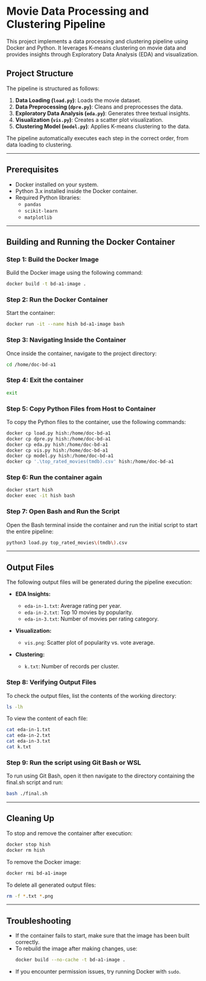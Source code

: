# Movie Data Processing and Clustering Pipeline

This project implements a data processing and clustering pipeline using Docker and Python. It leverages K-means clustering on movie data and provides insights through Exploratory Data Analysis (EDA) and visualization.

## Project Structure

The pipeline is structured as follows:

1. **Data Loading (`load.py`)**: Loads the movie dataset.
2. **Data Preprocessing (`dpre.py`)**: Cleans and preprocesses the data.
3. **Exploratory Data Analysis (`eda.py`)**: Generates three textual insights.
4. **Visualization (`vis.py`)**: Creates a scatter plot visualization.
5. **Clustering Model (`model.py`)**: Applies K-means clustering to the data.

The pipeline automatically executes each step in the correct order, from data loading to clustering.

---

## Prerequisites

- Docker installed on your system.
- Python 3.x installed inside the Docker container.
- Required Python libraries:
  - `pandas`
  - `scikit-learn`
  - `matplotlib`

---

## Building and Running the Docker Container

### Step 1: Build the Docker Image

Build the Docker image using the following command:

```bash
docker build -t bd-a1-image .
```

### Step 2: Run the Docker Container

Start the container:

```bash
docker run -it --name hish bd-a1-image bash
```

### Step 3: Navigating Inside the Container

Once inside the container, navigate to the project directory:

```bash
cd /home/doc-bd-a1
```

### Step 4: Exit the container

```bash
exit
```

### Step 5: Copy Python Files from Host to Container

To copy the Python files to the container, use the following commands:

```bash
docker cp load.py hish:/home/doc-bd-a1
docker cp dpre.py hish:/home/doc-bd-a1
docker cp eda.py hish:/home/doc-bd-a1
docker cp vis.py hish:/home/doc-bd-a1
docker cp model.py hish:/home/doc-bd-a1
docker cp '.\top_rated_movies(tmdb).csv' hish:/home/doc-bd-a1
```

### Step 6: Run the container again

```bash
docker start hish
docker exec -it hish bash
```

### Step 7: Open Bash and Run the Script

Open the Bash terminal inside the container and run the initial script to start the entire pipeline:

```bash
python3 load.py top_rated_movies\(tmdb\).csv
```

---

## Output Files

The following output files will be generated during the pipeline execution:

- **EDA Insights:**

  - `eda-in-1.txt`: Average rating per year.
  - `eda-in-2.txt`: Top 10 movies by popularity.
  - `eda-in-3.txt`: Number of movies per rating category.

- **Visualization:**

  - `vis.png`: Scatter plot of popularity vs. vote average.

- **Clustering:**
  - `k.txt`: Number of records per cluster.

### Step 8: Verifying Output Files

To check the output files, list the contents of the working directory:

```bash
ls -lh
```

To view the content of each file:

```bash
cat eda-in-1.txt
cat eda-in-2.txt
cat eda-in-3.txt
cat k.txt
```

### Step 9: Run the script using Git Bash or WSL

To run using Git Bash, open it then navigate to the directory containing the final.sh script and run:

```bash
bash ./final.sh
```

---

## Cleaning Up

To stop and remove the container after execution:

```bash
docker stop hish
docker rm hish
```

To remove the Docker image:

```bash
docker rmi bd-a1-image
```

To delete all generated output files:

```bash
rm -f *.txt *.png
```

---

## Troubleshooting

- If the container fails to start, make sure that the image has been built correctly.
- To rebuild the image after making changes, use:
  ```bash
  docker build --no-cache -t bd-a1-image .
  ```
- If you encounter permission issues, try running Docker with `sudo`.
